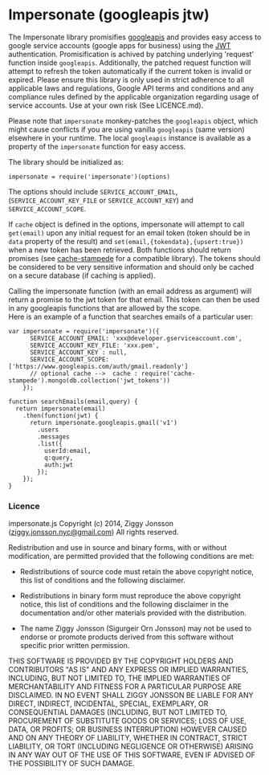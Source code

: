 # Impersonate (googleapis jtw)

The Impersonate library promisifies [googleapis](https://www.npmjs.com/package/googleapis) and provides easy access to google service accounts (google apps for business) using the [JWT](http://self-issued.info/docs/draft-ietf-oauth-json-web-token.html) authentication.  Promisification is achived by patching underlying 'request' function inside `googleapis`.  Additionally, the patched request function will attempt to refresh the token automatically if the current token is invalid or expired. Please ensure this library is only used in strict adherence to all applicable laws and regulations, Google API terms and conditions and any compliance rules defined by the applicable organization regarding usage of service accounts. Use at your own risk (See LICENCE.md).

Please note that `impersonate` monkey-patches the `googleapis` object, which might cause conflicts if you are using vanilla `googleapis` (same version) elsewhere in your runtime.  The local `googleapis` instance is available as a property of the `impersonate` function for easy access.

The library should be initialized as:
```
impersonate = require('impersonate')(options)
```

The options should include `SERVICE_ACCOUNT_EMAIL`, (`SERVICE_ACCOUNT_KEY_FILE` or `SERVICE_ACCOUNT_KEY`) and `SERVICE_ACCOUNT_SCOPE`. 

If `cache` object is defined in the options, impersonate will attempt to call `get(email)` upon any initial request for an email token (token should be in `data` property of the result)  and `set(email,{tokendata},{upsert:true})` when a new token has been retrieved.   Both functions should return promises (see [cache-stampede](https://github.com/ZJONSSON/cache-stampede) for a compatible library).  The tokens should be considered to be very sensitive information and should only be cached on a secure database (if caching is applied).

Calling the impersonate function (with an email address as argument) will return a promise to the jwt token for that email.  This token can then be used in any googleapis functions that are allowed by the scope.  
Here is an example of a function that searches emails of a particular user:

```
var impersonate = require('impersonate')({
      SERVICE_ACCOUNT_EMAIL: 'xxx@developer.gserviceaccount.com',
      SERVICE_ACCOUNT_KEY_FILE: 'xxx.pem',
      SERVICE_ACCOUNT_KEY : null,
      SERVICE_ACCOUNT_SCOPE: ['https://www.googleapis.com/auth/gmail.readonly']
      // optional cache -->  cache : require('cache-stampede').mongo(db.collection('jwt_tokens'))
    });

function searchEmails(email,query) {
  return impersonate(email)
    .then(function(jwt) {
      return impersonate.googleapis.gmail('v1')
        .users
        .messages
        .list({
          userId:email,
          q:query,
          auth:jwt
        });
    });
}
```

### Licence
impersonate.js
Copyright (c) 2014, Ziggy Jonsson (ziggy.jonsson.nyc@gmail.com)
All rights reserved.

Redistribution and use in source and binary forms, with or without
modification, are permitted provided that the following conditions are met:

* Redistributions of source code must retain the above copyright notice, this
  list of conditions and the following disclaimer.

* Redistributions in binary form must reproduce the above copyright notice,
  this list of conditions and the following disclaimer in the documentation
  and/or other materials provided with the distribution.

* The name Ziggy Jonsson (Sigurgeir Orn Jonsson) may not be used to endorse or 
  promote products derived from this software without specific prior written permission.

THIS SOFTWARE IS PROVIDED BY THE COPYRIGHT HOLDERS AND CONTRIBUTORS "AS IS"
AND ANY EXPRESS OR IMPLIED WARRANTIES, INCLUDING, BUT NOT LIMITED TO, THE
IMPLIED WARRANTIES OF MERCHANTABILITY AND FITNESS FOR A PARTICULAR PURPOSE ARE
DISCLAIMED. IN NO EVENT SHALL ZIGGY JONSSON BE LIABLE FOR ANY DIRECT,
INDIRECT, INCIDENTAL, SPECIAL, EXEMPLARY, OR CONSEQUENTIAL DAMAGES (INCLUDING,
BUT NOT LIMITED TO, PROCUREMENT OF SUBSTITUTE GOODS OR SERVICES; LOSS OF USE,
DATA, OR PROFITS; OR BUSINESS INTERRUPTION) HOWEVER CAUSED AND ON ANY THEORY
OF LIABILITY, WHETHER IN CONTRACT, STRICT LIABILITY, OR TORT (INCLUDING
NEGLIGENCE OR OTHERWISE) ARISING IN ANY WAY OUT OF THE USE OF THIS SOFTWARE,
EVEN IF ADVISED OF THE POSSIBILITY OF SUCH DAMAGE.